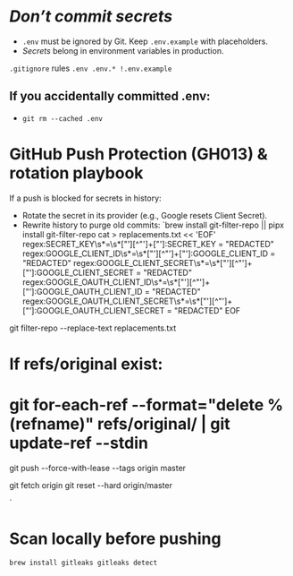# *Don’t commit secrets*

- `.env` must be ignored by Git. Keep `.env.example` with placeholders.
- *Secrets* belong in environment variables in production.

`.gitignore` rules
`.env
.env.*
!.env.example`

## If you accidentally committed .env:

- `git rm --cached .env`

# GitHub Push Protection (GH013) & rotation playbook

If a push is blocked for secrets in history:

- Rotate the secret in its provider (e.g., Google resets Client Secret).
- Rewrite history to purge old commits:
`brew install git-filter-repo || pipx install git-filter-repo
cat > replacements.txt << 'EOF'
regex:SECRET_KEY\s*=\s*["\'][^"\']+["\']:SECRET_KEY = "REDACTED"
regex:GOOGLE_CLIENT_ID\s*=\s*["\'][^"\']+["\']:GOOGLE_CLIENT_ID = "REDACTED"
regex:GOOGLE_CLIENT_SECRET\s*=\s*["\'][^"\']+["\']:GOOGLE_CLIENT_SECRET = "REDACTED"
regex:GOOGLE_OAUTH_CLIENT_ID\s*=\s*["\'][^"\']+["\']:GOOGLE_OAUTH_CLIENT_ID = "REDACTED"
regex:GOOGLE_OAUTH_CLIENT_SECRET\s*=\s*["\'][^"\']+["\']:GOOGLE_OAUTH_CLIENT_SECRET = "REDACTED"
EOF

git filter-repo --replace-text replacements.txt
# If refs/original exist:
# git for-each-ref --format="delete %(refname)" refs/original/ | git update-ref --stdin

git push --force-with-lease --tags origin master

git fetch origin
git reset --hard origin/master

`

# Scan locally before pushing

`brew install gitleaks
gitleaks detect`

